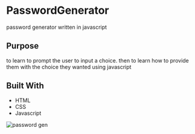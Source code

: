 # PasswordGenerator
password generator written in javascript

## Purpose
to learn to prompt the user to input a choice.
then to learn how to provide them with the choice they wanted using javascript

## Built With 
- HTML 
- CSS
- Javascript

![password gen](https://user-images.githubusercontent.com/110278837/187835012-608356c4-1efa-4d1c-ba7e-19ff075d3c2d.png)



